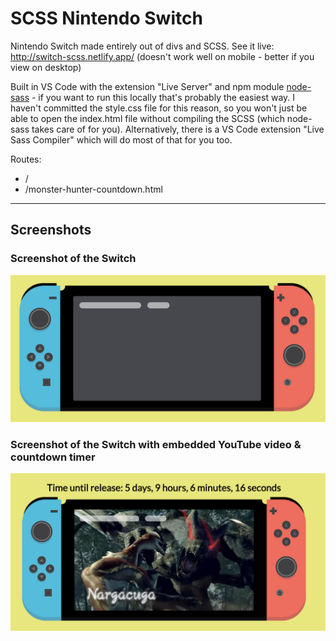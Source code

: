 # SCSS Nintendo Switch

Nintendo Switch made entirely out of divs and SCSS. See it live: http://switch-scss.netlify.app/ (doesn't work well on mobile - better if you view on desktop)

Built in VS Code with the extension "Live Server" and npm module [node-sass](https://www.npmjs.com/package/node-sass) - if you want to run this locally that's probably the easiest way. I haven't committed the style.css file for this reason, so you won't just be able to open the index.html file without compiling the SCSS (which node-sass takes care of for you). Alternatively, there is a VS Code extension "Live Sass Compiler" which will do most of that for you too.

Routes:

- /
- /monster-hunter-countdown.html

---

## Screenshots

### Screenshot of the Switch

![Screenshot of Switch](screenshots/demo.png)

### Screenshot of the Switch with embedded YouTube video & countdown timer

![Screenshot of Monster Hunter](screenshots/monster-hunter-demo.png)
